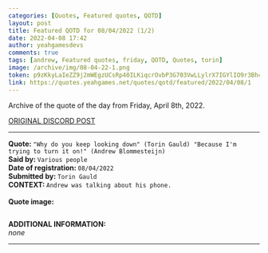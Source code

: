 ```yaml
---
categories: [Quotes, Featured quotes, QOTD]
layout: post
title: Featured QOTD for 08/04/2022 (1/2)
date: 2022-04-08 17:42
author: yeahgamesdevs
comments: true
tags: [andrew, Featured quotes, friday, QOTD, Quotes, torin]
image: /archive/img/08-04-22-1.png
token: p9zKkyLaIeZZ9j2mWEgzUCsRp40ILKiqcrOvbP3G703VwLLylrX7IGYlIO9r3Bhcl4Efy6OJ15asj7OukVjuT2G2IrWJXrpJ9PcsM3aCqoZeFvMaH5NxiV3yz0GOQYBFd9ni1rK8mmHh
link: https://quotes.yeahgames.net/quotes/qotd/featured/2022/04/08/1
---
```

<!-- wp:paragraph -->
<p>Archive of the quote of the day from Friday, April 8th, 2022. </p>
<!-- /wp:paragraph -->

<!-- wp:buttons {"layout":{"type":"flex","justifyContent":"left"}} -->
<div class="wp-block-buttons"><!-- wp:button {"textColor":"vivid-cyan-blue","align":"center","style":{"border":{"radius":"18px"}},"className":"is-style-fill"} -->
<div class="wp-block-button aligncenter is-style-fill"><a class="wp-block-button__link has-vivid-cyan-blue-color has-text-color" href="https://discord.com/channels/887052880782176266/958100064079839303/962169095627894834" style="border-radius:18px;">ORIGINAL DISCORD POST</a></div>
<!-- /wp:button --></div>
<!-- /wp:buttons -->

<!-- wp:separator {"align":"center","className":"is-style-wide"} -->
<hr class="wp-block-separator aligncenter has-alpha-channel-opacity is-style-wide" />
<!-- /wp:separator -->

<!-- wp:paragraph -->
<p><strong>Quote: </strong><code>"Why do you keep looking down" (Torin Gauld) "Because I'm trying to turn it on!" (Andrew Blommesteijn)</code><br><strong>Said by: </strong><code>Various people</code><br><strong>Date of registration: </strong><code>08/04/2022</code> <br><strong>Submitted by: </strong><code>Torin Gauld</code><br><strong>CONTEXT: </strong><code>Andrew was talking about his phone.</code><br><br><strong>Quote image:</strong></p>
<!-- /wp:paragraph -->

<!-- wp:image {"sizeSlug":"large","linkDestination":"none"} -->
<figure class="wp-block-image size-large"><img src="/archive/img/08-04-22-2.png" alt="" /></figure>
<!-- /wp:image -->

<!-- wp:paragraph -->
<p><strong>ADDITIONAL INFORMATION:</strong><br><em>none</em></p>
<!-- /wp:paragraph -->

<!-- wp:separator {"className":"is-style-wide"} -->
<hr class="wp-block-separator has-alpha-channel-opacity is-style-wide" />
<!-- /wp:separator -->
